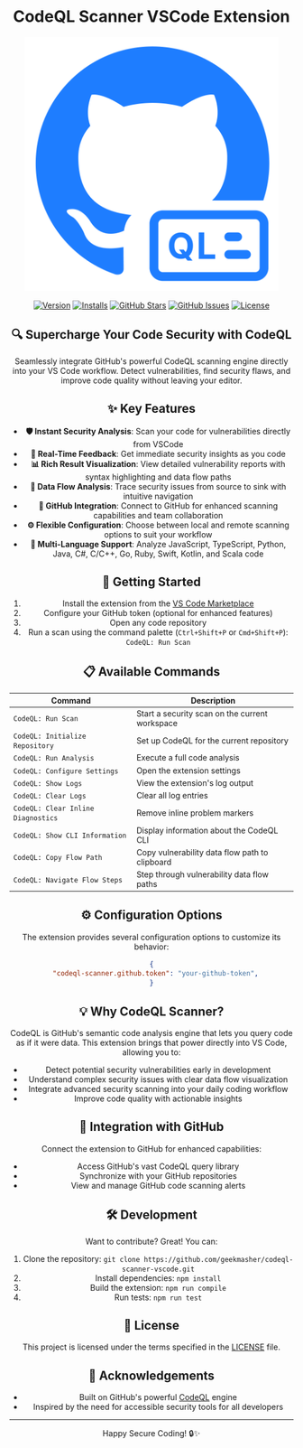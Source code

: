 <!-- markdownlint-disable -->
<div align="center">
<h1>CodeQL Scanner VSCode Extension</h1>

<img src="./src/assets/VS-marketplace-CodeQL-icon.png" width="450" title="CodeQL Scanner">

[![Version](https://img.shields.io/visual-studio-marketplace/v/GeekMasher.codeql-scanner-vscode)](https://marketplace.visualstudio.com/items?itemName=GeekMasher.codeql-scanner-vscode)
[![Installs](https://img.shields.io/visual-studio-marketplace/i/GeekMasher.codeql-scanner-vscode)](https://marketplace.visualstudio.com/items?itemName=GeekMasher.codeql-scanner-vscode)
[![GitHub Stars](https://img.shields.io/github/stars/42ByteLabs/geekorm?style=for-the-badge)][github]
[![GitHub Issues](https://img.shields.io/github/issues/42ByteLabs/geekorm?style=for-the-badge)][github-issues]
[![License](https://img.shields.io/github/license/geekmasher/codeql-scanner-vscode)][license]

<div>
<!-- markdownlint-restore -->

## 🔍 Supercharge Your Code Security with CodeQL

Seamlessly integrate GitHub's powerful CodeQL scanning engine directly into your VS Code workflow. Detect vulnerabilities, find security flaws, and improve code quality without leaving your editor.

## ✨ Key Features

- **🛡️ Instant Security Analysis**: Scan your code for vulnerabilities directly from VSCode
- **🔄 Real-Time Feedback**: Get immediate security insights as you code
- **📊 Rich Result Visualization**: View detailed vulnerability reports with syntax highlighting and data flow paths
- **🌊 Data Flow Analysis**: Trace security issues from source to sink with intuitive navigation
- **🔄 GitHub Integration**: Connect to GitHub for enhanced scanning capabilities and team collaboration
- **⚙️ Flexible Configuration**: Choose between local and remote scanning options to suit your workflow
- **🧰 Multi-Language Support**: Analyze JavaScript, TypeScript, Python, Java, C#, C/C++, Go, Ruby, Swift, Kotlin, and Scala code

## 🚀 Getting Started

1. Install the extension from the [VS Code Marketplace](https://marketplace.visualstudio.com/items?itemName=codeql-scanner.codeql-scanner-vscode)
2. Configure your GitHub token (optional for enhanced features)
3. Open any code repository
4. Run a scan using the command palette (`Ctrl+Shift+P` or `Cmd+Shift+P`): `CodeQL: Run Scan`

## 📋 Available Commands

| Command | Description |
|---------|-------------|
| `CodeQL: Run Scan` | Start a security scan on the current workspace |
| `CodeQL: Initialize Repository` | Set up CodeQL for the current repository |
| `CodeQL: Run Analysis` | Execute a full code analysis |
| `CodeQL: Configure Settings` | Open the extension settings |
| `CodeQL: Show Logs` | View the extension's log output |
| `CodeQL: Clear Logs` | Clear all log entries |
| `CodeQL: Clear Inline Diagnostics` | Remove inline problem markers |
| `CodeQL: Show CLI Information` | Display information about the CodeQL CLI |
| `CodeQL: Copy Flow Path` | Copy vulnerability data flow path to clipboard |
| `CodeQL: Navigate Flow Steps` | Step through vulnerability data flow paths |

## ⚙️ Configuration Options

The extension provides several configuration options to customize its behavior:

```json
{
  "codeql-scanner.github.token": "your-github-token",
}
```

## 💡 Why CodeQL Scanner?

CodeQL is GitHub's semantic code analysis engine that lets you query code as if it were data. This extension brings that power directly into VS Code, allowing you to:

- Detect potential security vulnerabilities early in development
- Understand complex security issues with clear data flow visualization
- Integrate advanced security scanning into your daily coding workflow
- Improve code quality with actionable insights

## 🔗 Integration with GitHub

Connect the extension to GitHub for enhanced capabilities:
- Access GitHub's vast CodeQL query library
- Synchronize with your GitHub repositories
- View and manage GitHub code scanning alerts

## 🛠️ Development

Want to contribute? Great! You can:

1. Clone the repository: `git clone https://github.com/geekmasher/codeql-scanner-vscode.git`
2. Install dependencies: `npm install`
3. Build the extension: `npm run compile`
4. Run tests: `npm run test`

## 📜 License

This project is licensed under the terms specified in the [LICENSE](LICENSE) file.

## 🙏 Acknowledgements

- Built on GitHub's powerful [CodeQL](https://github.com/github/codeql) engine
- Inspired by the need for accessible security tools for all developers

---

Happy Secure Coding! 🔒✨

<!-- Links -->

[github]: https://github.com/geekmasher/codeql-scanner-vscode
[github-issues]: https://github.com/geekmasher/codeql-scanner-vscode/issues
[license]: ./LICENSE

